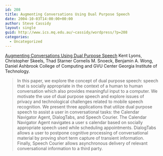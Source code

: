 ```yaml
---
id: 208
title: Augmenting Conversations Using Dual Purpose Speech
date: 2004-10-03T14:00:00+00:00
author: Steve Cassidy
layout: single
guid: http://www.ics.mq.edu.au/~cassidy/wordpress/?p=208
categories:
  - Uncategorized
---
```

 [Augmenting Conversations Using Dual Purpose Speech](http://www.cc.gatech.edu/ccg/publications/dp-uist.pdf) Kent Lyons, Christopher Skeels, Thad Starner Cornelis M. Snoeck, Benjamin A. Wong, Daniel Ashbrook College of Computing and GVU Center Georgia Institute of Technology.

> In this paper, we explore the concept of dual purpose speech: speech that is socially appropriate in the context of a human to human conversation which also provides meaningful input to a computer. We motivate the use of dual purpose speech and explore issues of privacy and technological challenges related to mobile speech recognition. We present three applications that utilize dual purpose speech to assist a user in conversational tasks: the Calendar Navigator Agent, DialogTabs, and Speech Courier. The Calendar Navigator Agent navigates a user s calendar based on socially appropriate speech used while scheduling appointments. DialogTabs allows a user to postpone cognitive processing of conversational material by proving short term capture of transient information. Finally, Speech Courier allows asynchronous delivery of relevant conversational information to a third party.
